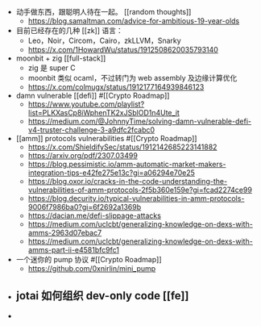 - 动手做东西，跟聪明人待在一起。 [[random thoughts]]
	- https://blog.samaltman.com/advice-for-ambitious-19-year-olds
- 目前已经存在的几种 [[zk]] 语言：
	- Leo，Noir，Circom，Cairo，zkLLVM，Snarky
	- https://x.com/1HowardWu/status/1912508620035793140
- moonbit + zig [[full-stack]]
	- zig 是 super C
	- moonbit 类似 ocaml，不过转门为 web assembly 及边缘计算优化
	- https://x.com/colmugx/status/1912177164939846123
- damn vulnerable [[defi]] #[[Crypto Roadmap]]
	- https://www.youtube.com/playlist?list=PLKXasCp8iWphenTK2xJSblOD1n4Ute_it
	- https://medium.com/@JohnnyTime/solving-damn-vulnerable-defi-v4-truster-challenge-3-a9dfc2fcabc0
- [[amm]] protocols vulnerabilities #[[Crypto Roadmap]]
	- https://x.com/ShieldifySec/status/1912142685223141882
	- https://arxiv.org/pdf/2307.03499
	- https://blog.pessimistic.io/amm-automatic-market-makers-integration-tips-e42fe275e13c?gi=a06294e70e25
	- https://blog.oxor.io/cracks-in-the-code-understanding-the-vulnerabilities-of-amm-protocols-2f5b360e159e?gi=fcad2274ce99
	- https://blog.decurity.io/typical-vulnerabilities-in-amm-protocols-9006f7986ba0?gi=6f2692a1369b
	- https://dacian.me/defi-slippage-attacks
	- https://medium.com/uclcbt/generalizing-knowledge-on-dexs-with-amms-2963d07ebac7
	- https://medium.com/uclcbt/generalizing-knowledge-on-dexs-with-amms-part-ii-e4581bfc9fc1
- 一个迷你的 pump 协议 #[[Crypto Roadmap]]
	- https://github.com/0xnirlin/mini_pump
- jotai 如何组织 dev-only code [[fe]]
	-
-